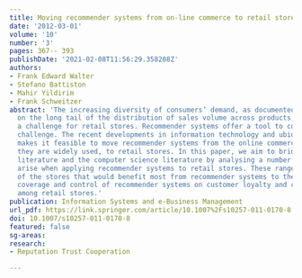 ```yaml
---
title: Moving recommender systems from on-line commerce to retail stores
date: '2012-03-01'
volume: '10'
number: '3'
pages: 367-- 393
publishDate: '2021-02-08T11:56:29.358208Z'
authors:
- Frank Edward Walter
- Stefano Battiston
- Mahir Yildirim
- Frank Schweitzer
abstract: 'The increasing diversity of consumers’ demand, as documented by the debate
  on the long tail of the distribution of sales volume across products, represents
  a challenge for retail stores. Recommender systems offer a tool to cope with this
  challenge. The recent developments in information technology and ubiquitous computing
  makes it feasible to move recommender systems from the online commerce, where
  they are widely used, to retail stores. In this paper, we aim to bridge the management
  literature and the computer science literature by analysing a number of issues that
  arise when applying recommender systems to retail stores. These range from the format
  of the stores that would benefit most from recommender systems to the impact of
  coverage and control of recommender systems on customer loyalty and competition
  among retail stores.'
publication: Information Systems and e-Business Management
url_pdf: https://link.springer.com/article/10.1007%2Fs10257-011-0170-8
doi: 10.1007/s10257-011-0170-8
featured: false
sg-areas:
research: 
- Reputation Trust Cooperation

---
```

